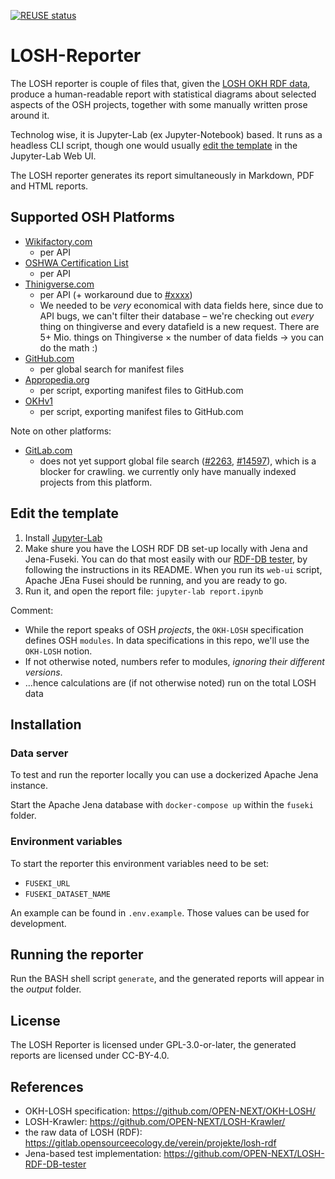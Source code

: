 <!--
SPDX-FileCopyrightText: 2022 Martin Haeuer <martin.haeuer@ose-germany.de>
SPDX-FileCopyrightText: 2022 Nicolas Traeder <nicolas@konek.to>
SPDX-FileCopyrightText: 2022 Robin Vobruba <hoijui.quaero@gmail.com>

SPDX-License-Identifier: CC0-1.0
-->

[![REUSE status](
    https://api.reuse.software/badge/github.com/OPEN-NEXT/LOSH-Reporter)](
    https://api.reuse.software/info/github.com/OPEN-NEXT/LOSH-Reporter)

# LOSH-Reporter

The LOSH reporter is couple of files that,
given the [LOSH OKH RDF data](https://gitlab.opensourceecology.de/verein/projekte/losh-rdf/),
produce a human-readable report
with statistical diagrams about selected aspects of the OSH projects,
together with some manually written prose around it.

Technolog wise,
it is Jupyter-Lab (ex Jupyter-Notebook) based.
It runs as a headless CLI script,
though one would usually [edit the template](#edit-the-template)
in the Jupyter-Lab Web UI.

The LOSH reporter generates its report
simultaneously in Markdown, PDF and HTML reports.

## Supported OSH Platforms

- [Wikifactory.com](https://wikifactory.com/)
  - per API
- [OSHWA Certification List](https://certification.oshwa.org/list.html)
  - per API
- [Thinigverse.com](thingiverse.com)
  - per API (+ workaround due to [#xxxx](URL-TO-TICKET))
  - We needed to be _very_ economical with data fields here,
    since due to API bugs,
    we can't filter their database –
    we're checking out _every_ thing on thingiverse
    and every datafield is a new request.
    There are 5+ Mio. things on Thingiverse
    × the number of data fields
    → you can do the math :)
- [GitHub.com](https://github.com/)
  - per global search for manifest files
- [Appropedia.org](https://appropedia.org/)
  - per script, exporting manifest files to GitHub.com
- [OKHv1](https://www.internetofproduction.org/open-know-how)
  - per script, exporting manifest files to GitHub.com

Note on other platforms:

- [GitLab.com](https://gitlab.com/)
  - does not yet support global file search
    ([#2263](https://forum.gitlab.com/t/search-code-across-all-projects/2263),
    [#14597](https://gitlab.com/gitlab-org/gitlab-foss/-/issues/14597)),
    which is a blocker for crawling.
    we currently only have manually indexed projects from this platform.

## Edit the template

1. Install [Jupyter-Lab](https://jupyter.org/)
2. Make shure you have the LOSH RDF DB set-up locally
    with Jena and Jena-Fuseki.
    You can do that most easily with our [RDF-DB tester](https://github.com/OPEN-NEXT/LOSH-RDF-DB-tester),
    by following the instructions in its README.
    When you run its `web-ui` script, Apache JEna Fusei should be running,
    and you are ready to go.
3. Run it, and open the report file: `jupyter-lab report.ipynb`

Comment:

- While the report speaks of OSH _projects_,
  the `OKH-LOSH` specification defines OSH `modules`.
  In data specifications in this repo,
  we'll use the `OKH-LOSH` notion.
- If not otherwise noted, numbers refer to modules,
  _ignoring their different versions_.
- …hence calculations are (if not otherwise noted) run on the total LOSH data

## Installation

### Data server

To test and run the reporter locally
you can use a dockerized Apache Jena instance.

Start the Apache Jena database with `docker-compose up` within the `fuseki` folder.

### Environment variables

To start the reporter this environment variables need to be set:

- `FUSEKI_URL`
- `FUSEKI_DATASET_NAME`

An example can be found in `.env.example`.
Those values can be used for development.

## Running the reporter

Run the BASH shell script `generate`,
and the generated reports will appear in the _output_ folder.

## License

The LOSH Reporter is licensed under GPL-3.0-or-later,
the generated reports are licensed under CC-BY-4.0.

## References

- OKH-LOSH specification: <https://github.com/OPEN-NEXT/OKH-LOSH/>
- LOSH-Krawler: <https://github.com/OPEN-NEXT/LOSH-Krawler/>
- the raw data of LOSH (RDF): <https://gitlab.opensourceecology.de/verein/projekte/losh-rdf>
- Jena-based test implementation: <https://github.com/OPEN-NEXT/LOSH-RDF-DB-tester>
